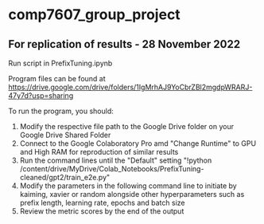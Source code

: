 # comp7607_group_project

## For replication of results - 28 November 2022
Run script in PrefixTuning.ipynb

Program files can be found at https://drive.google.com/drive/folders/1IgMrhAJ9YoCbrZBl2mgdpWRARJ-47y7d?usp=sharing

To run the program, you should:

1) Modify the respective file path to the Google Drive folder on your Google Drive Shared Folder
2) Connect to the Google Colaboratory Pro amd "Change Runtime" to GPU and High RAM for reproduction of similar results
3) Run the command lines until the "Default" setting "!python /content/drive/MyDrive/Colab_Notebooks/PrefixTuning-cleaned/gpt2/train_e2e.py"
4) Modify the parameters in the following command line to initiate by kaiming, xavier or random alongside other hyperparameters such as prefix length, learning rate, epochs and batch size
5) Review the metric scores by the end of the output
